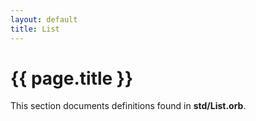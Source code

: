```yaml
---
layout: default
title: List
---
```

# {{ page.title }}

This section documents definitions found in **std/List.orb**.
